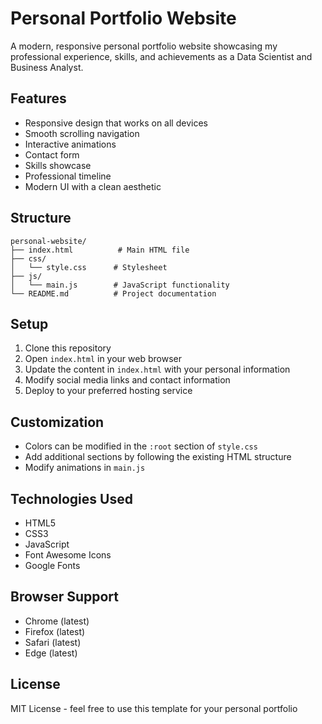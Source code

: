 # Personal Portfolio Website

A modern, responsive personal portfolio website showcasing my professional experience, skills, and achievements as a Data Scientist and Business Analyst.

## Features

- Responsive design that works on all devices
- Smooth scrolling navigation
- Interactive animations
- Contact form
- Skills showcase
- Professional timeline
- Modern UI with a clean aesthetic

## Structure

```
personal-website/
├── index.html          # Main HTML file
├── css/
│   └── style.css      # Stylesheet
├── js/
│   └── main.js        # JavaScript functionality
└── README.md          # Project documentation
```

## Setup

1. Clone this repository
2. Open `index.html` in your web browser
3. Update the content in `index.html` with your personal information
4. Modify social media links and contact information
5. Deploy to your preferred hosting service

## Customization

- Colors can be modified in the `:root` section of `style.css`
- Add additional sections by following the existing HTML structure
- Modify animations in `main.js`

## Technologies Used

- HTML5
- CSS3
- JavaScript
- Font Awesome Icons
- Google Fonts

## Browser Support

- Chrome (latest)
- Firefox (latest)
- Safari (latest)
- Edge (latest)

## License

MIT License - feel free to use this template for your personal portfolio
